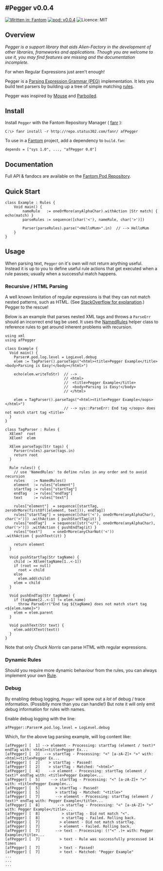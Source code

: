 #Pegger v0.0.4
---
[![Written in: Fantom](http://img.shields.io/badge/written%20in-Fantom-lightgray.svg)](http://fantom.org/)
[![pod: v0.0.4](http://img.shields.io/badge/pod-v0.0.4-yellow.svg)](http://www.fantomfactory.org/pods/afPegger)
![Licence: MIT](http://img.shields.io/badge/licence-MIT-blue.svg)

## Overview

*Pegger is a support library that aids Alien-Factory in the development of other libraries, frameworks and applications. Though you are welcome to use it, you may find features are missing and the documentation incomplete.*

For when Regular Expressions just aren't enough!

Pegger is a [Parsing Expression Grammar (PEG)](http://pdos.csail.mit.edu/~baford/packrat/popl04/peg-popl04.pdf) implementation. It lets you build text parsers by building up a tree of simple matching [rules](http://pods.fantomfactory.org/pods/afPegger/api/Rules).

Pegger was inspired by [Mouse](http://www.romanredz.se/papers/CSP2009.Mouse.pdf) and [Parboiled](https://github.com/sirthias/parboiled/wiki).

## Install

Install `Pegger` with the Fantom Repository Manager ( [fanr](http://fantom.org/doc/docFanr/Tool.html#install) ):

    C:\> fanr install -r http://repo.status302.com/fanr/ afPegger

To use in a [Fantom](http://fantom.org/) project, add a dependency to `build.fan`:

    depends = ["sys 1.0", ..., "afPegger 0.0"]

## Documentation

Full API & fandocs are available on the [Fantom Pod Repository](http://pods.fantomfactory.org/pods/afPegger/).

## Quick Start

```
class Example : Rules {
    Void main() {
        nameRule   := oneOrMore(anyAlphaChar).withAction |Str match| { echo(match) }
        parseRules := sequence([char('<'), nameRule, char('>')])

        Parser(parseRules).parse("<HelloMum>".in)  // --> HelloMum
    }
}
```

## Usage

When parsing text, `Pegger` on it's own will not return anything useful. Instead it is up to you to define useful rule actions that get executed when a rule passes; usually when a successful match happens.

### Recursive / HTML Parsing

A well known limitation of regular expressions is that they can not match nested patterns, such as HTML. (See [StackOverflow for explanation](http://stackoverflow.com/questions/1732348/regex-match-open-tags-except-xhtml-self-contained-tags/1732454#1732454).) Pegger to the rescue!

Below is an example that parses nested XML tags and throws a `ParseErr` should an incorrect end tag be used. It uses the [NamedRules](http://pods.fantomfactory.org/pods/afPegger/api/NamedRules) helper class to reference rules to get around inherent problems with recursion.

```
using xml
using afPegger

class Example {
  Void main() {
    Parser#.pod.log.level = LogLevel.debug
    elem := TagParser().parseTags("<html><title>Pegger Example</title><body>Parsing is Easy!</body></html>")

    echo(elem.writeToStr)  // -->
                           // <html>
                           //  <title>Pegger Example</title>
                           //  <body>Parsing is Easy!</body>
                           // </html>

    elem = TagParser().parseTags("<html><title>Pegger Example</oops></html>")
                           // --> sys::ParseErr: End tag </oops> does not match start tag <title>
  }
}

class TagParser : Rules {
  XElem?  root
  XElem?  elem

  XElem parseTags(Str tags) {
    Parser(rules).parse(tags.in)
    return root
  }

  Rule rules() {
    // use 'NamedRules' to define rules in any order and to avoid recursion
    rules    := NamedRules()
    element  := rules["element"]
    startTag := rules["startTag"]
    endTag   := rules["endTag"]
    text     := rules["text"]

    rules["element"]  = sequence([startTag, zeroOrMore(firstOf([element, text])), endTag])
    rules["startTag"] = sequence([char('<'), oneOrMore(anyAlphaChar), char('>')]) .withAction { pushStartTag(it) }
    rules["endTag"]   = sequence([str("</"), oneOrMore(anyAlphaChar), char('>')]) .withAction { pushEndTag(it) }
    rules["text"]     = oneOrMore(anyCharNot('<'))                                .withAction { pushText(it) }

    return element
  }

  Void pushStartTag(Str tagName) {
    child := XElem(tagName[1..<-1])
    if (root == null)
      root = child
    else
      elem.add(child)
    elem = child
  }

  Void pushEndTag(Str tagName) {
    if (tagName[2..<-1] != elem.name)
      throw ParseErr("End tag ${tagName} does not match start tag <${elem.name}>")
    elem = elem.parent
  }

  Void pushText(Str text) {
    elem.add(XText(text))
  }
}
```

Note that only *Chuck Norris* can parse HTML with regular expressions.

### Dynamic Rules

Should you require more dynamic behaviour from the rules, you can always implement your own [Rule](http://pods.fantomfactory.org/pods/afPegger/api/Rule).

### Debug

By enabling debug logging, `Pegger` will spew out a *lot* of debug / trace information. (Possiblly more than you can handle!) But note it will only emit debug information for rules with names.

Enable debug logging with the line:

    afPegger::Parser#.pod.log.level = LogLevel.debug

Which, for the above tag parsing example, will log content like:

```
[afPegger] [  1] --> element - Processing: startTag (element / text)* endTag with: <html><title>Pegger Ex...
[afPegger] [  2]  --> startTag - Processing: "<" [a-zA-Z]+ ">" with: <html><title>Pegger Ex...
[afPegger] [  2]    > startTag - Passed!
[afPegger] [  2]    > startTag - Matched: "<html>"
[afPegger] [  4]    --> element - Processing: startTag (element / text)* endTag with: <title>Pegger Example<...
[afPegger] [  5]     --> startTag - Processing: "<" [a-zA-Z]+ ">" with: <title>Pegger Example<...
[afPegger] [  5]       > startTag - Passed!
[afPegger] [  5]       > startTag - Matched: "<title>"
[afPegger] [  7]       --> element - Processing: startTag (element / text)* endTag with: Pegger Example</title>...
[afPegger] [  8]        --> startTag - Processing: "<" [a-zA-Z]+ ">" with: Pegger Example</title>...
[afPegger] [  8]          > startTag - Did not match "<".
[afPegger] [  8]          > startTag - Failed. Rolling back.
[afPegger] [  7]         > element - Did not match startTag.
[afPegger] [  7]         > element - Failed. Rolling back.
[afPegger] [  7]       --> text - Processing: (!"<" .)+ with: Pegger Example</title>...
[afPegger] [  7]         > text - Rule was successfully processed 14 times
[afPegger] [  7]         > text - Passed!
[afPegger] [  7]         > text - Matched: "Pegger Example"
...
...
...
```

